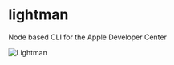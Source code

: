 lightman
========

Node based CLI for the Apple Developer Center

![Lightman](http://images.paxholley.net/blog/geeks/david_lightman.jpg)

